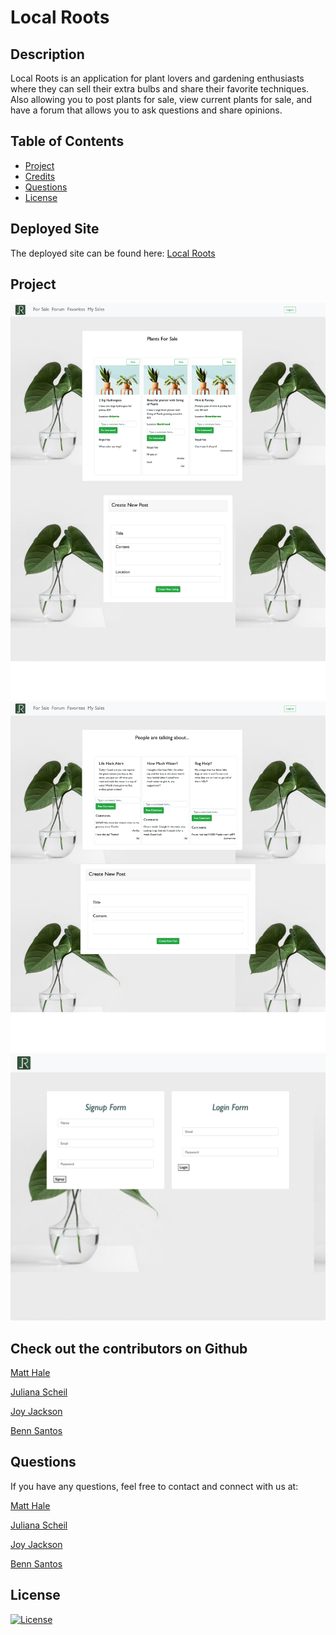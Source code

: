 # Local Roots
## Description
Local Roots is an application for plant lovers and gardening enthusiasts where they can sell their extra bulbs and share their favorite techniques. Also allowing you to post plants for sale, view current plants for sale, and have a forum that allows you to ask questions and share opinions. 

## Table of Contents
  * [Project ](#project)
  * [Credits](#credits)
  * [Questions](#questions)
  * [License](#license)

## Deployed Site
The deployed site can be found here: [Local Roots](https://peaceful-dawn-19611.herokuapp.com/)

## Project 

![App Screenshot](images/forsale.png)
![App Screenshot](images/forum.png)
![App Screenshot](images/login.png)
## Check out the contributors on Github

[Matt Hale](https://github.com/matthale11)

[Juliana Scheil](https://github.com/julesscheil)

[Joy Jackson](https://github.com/Joydotcom)

[Benn Santos](https://github.com/bennsantos20)

## Questions 

If you have any questions, feel free to contact and connect with us at:

[Matt Hale](https://www.linkedin.com/in/matthewshale/)

[Juliana Scheil](https://www.linkedin.com/in/juliana-scheil/)

[Joy Jackson](https://www.linkedin.com/in/joysjackson/)

[Benn Santos](https://www.linkedin.com/in/benjamin-santos-0b6635208/)

## License
  [![License](https://img.shields.io/badge/License-Apache%202.0-blue.svg)](https://opensource.org/licenses/Apache-2.0)